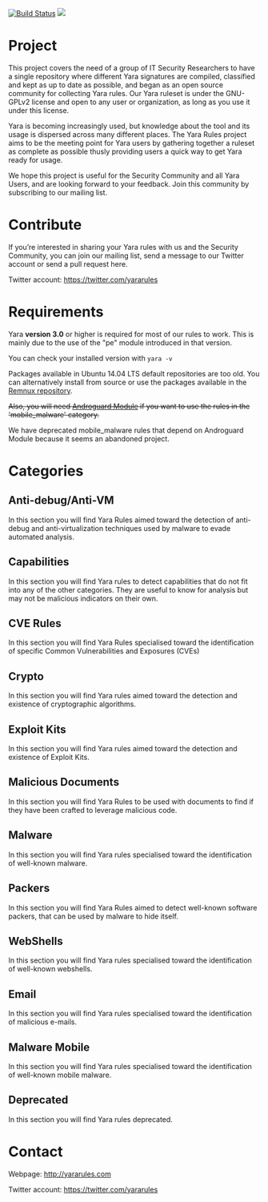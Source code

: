 [![Build Status](https://travis-ci.org/Yara-Rules/rules.svg?branch=master)](https://travis-ci.org/Yara-Rules/rules) <img src="http://img.shields.io/liberapay/patrons/yararules.svg?logo=liberapay">


# Project

This project covers the need of a group of IT Security Researchers to have a single repository where different Yara signatures are compiled, classified and kept as up to date as possible, and began as an open source community for collecting Yara rules. Our Yara ruleset is under the GNU-GPLv2 license and open to any user or organization, as long as you use it under this license.

Yara is becoming increasingly used, but knowledge about the tool and its usage is dispersed across many different places. The Yara Rules project aims to be the meeting point for Yara users by gathering together a ruleset as complete as possible thusly providing users a quick way to get Yara ready for usage.

We hope this project is useful for the Security Community and all Yara Users, and are looking forward to your feedback. Join this community by subscribing to our mailing list.

# Contribute

If you’re interested in sharing your Yara rules with us and the Security Community, you can join our mailing list, send a message to our Twitter account or send a pull request here.

Twitter account: https://twitter.com/yararules

# Requirements

Yara **version 3.0** or higher is required for most of our rules to work. This is mainly due to the use of the "pe" module introduced in that version.

You can check your installed version with `yara -v`

Packages available in Ubuntu 14.04 LTS default repositories are too old.  You can alternatively install from source or use the packages available in the [Remnux repository](https://launchpad.net/~remnux/+archive/ubuntu/stable).

~~Also, you will need [Androguard Module](https://github.com/Koodous/androguard-yara) if you want to use the rules in the 'mobile_malware' category.~~

We have deprecated mobile_malware rules that depend on Androguard Module because it seems an abandoned project.

# Categories

## Anti-debug/Anti-VM

In this section you will find Yara Rules aimed toward the detection of anti-debug and anti-virtualization techniques used by malware to evade automated analysis.

## Capabilities

In this section you will find Yara rules to detect capabilities that do not fit into any of the other categories.  They are useful to know for analysis but may not be malicious indicators on their own.

## CVE Rules

In this section you will find Yara Rules specialised toward the identification of specific Common Vulnerabilities and Exposures (CVEs)

## Crypto

In this section you will find Yara rules aimed toward the detection and existence of cryptographic algorithms.

## Exploit Kits

In this section you will find Yara rules aimed toward the detection and existence of Exploit Kits.

## Malicious Documents

In this section you will find Yara Rules to be used with documents to find if they have been crafted to leverage malicious code.

## Malware

In this section you will find Yara rules specialised toward the identification of well-known malware.

## Packers

In this section you will find Yara Rules aimed to detect well-known software packers, that can be used by malware to hide itself.

## WebShells

In this section you will find Yara rules specialised toward the identification of well-known webshells.

## Email

In this section you will find Yara rules specialised toward the identification of malicious e-mails.

## Malware Mobile

In this section you will find Yara rules specialised toward the identification of well-known mobile malware.

## Deprecated

In this section you will find Yara rules deprecated.

# Contact

Webpage: http://yararules.com

Twitter account: https://twitter.com/yararules

